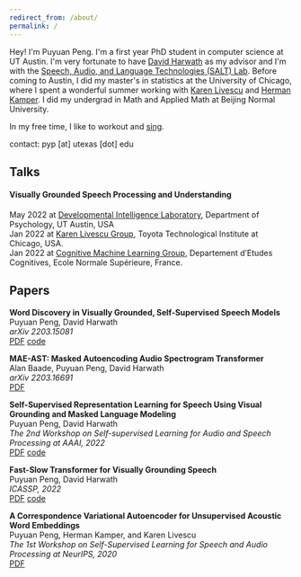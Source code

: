 ```yaml
---
redirect_from: /about/
permalink: /
---
```


Hey! I'm Puyuan Peng. I'm a first year PhD student in computer science at UT Austin. I'm very fortunate to have [David Harwath](https://www.cs.utexas.edu/~harwath/) as my advisor and I'm with the [Speech, Audio, and Language Technologies (SALT) Lab](http://saltlab.cs.utexas.edu/). Before coming to Austin, I did my master's in statistics at the University of Chicago, where I spent a wonderful summer working with [Karen Livescu](https://home.ttic.edu/~klivescu/) and [Herman Kamper](https://www.kamperh.com/). I did my undergrad in Math and Applied Math at Beijing Normal University.

In my free time, I like to workout and [sing](https://youtu.be/h-7TFc5pBuk).  

contact: pyp [at] utexas [dot] edu  

## Talks
#### Visually Grounded Speech Processing and Understanding
May 2022 at [Developmental Intelligence Laboratory](https://www.la.utexas.edu/users/dil/), Department of Psychology, UT Austin, USA  
Jan 2022 at [Karen Livescu Group](https://home.ttic.edu/~klivescu/),  Toyota Technological Institute at Chicago, USA.  
Jan 2022 at [Cognitive Machine Learning Group](https://cognitive-ml.fr/), Departement d’Etudes Cognitives, Ecole Normale Supérieure, France.  

## Papers

**Word Discovery in Visually Grounded, Self-Supervised Speech Models**  
Puyuan Peng, David Harwath  
*arXiv 2203.15081*  
[PDF](https://arxiv.org/pdf/2203.15081.pdf) [code](https://github.com/jasonppy/word-discovery)  

**MAE-AST: Masked Autoencoding Audio Spectrogram Transformer**  
Alan Baade, Puyuan Peng, David Harwath  
*arXiv 2203.16691*  
[PDF](https://arxiv.org/pdf/2203.16691.pdf)

**Self-Supervised Representation Learning for Speech Using Visual Grounding and Masked Language Modeling**  
Puyuan Peng, David Harwath  
*The 2nd Workshop on Self-supervised Learning for Audio and Speech Processing at AAAI, 2022*  
[PDF](https://arxiv.org/pdf/2202.03543.pdf) [code](https://github.com/jasonppy/FaST-VGS-Family)  

**Fast-Slow Transformer for Visually Grounding Speech**  
Puyuan Peng, David Harwath  
*ICASSP, 2022*  
[PDF](https://arxiv.org/pdf/2109.08186.pdf) [code](https://github.com/jasonppy/FaST-VGS-Family)

**A Correspondence Variational Autoencoder for Unsupervised Acoustic Word Embeddings**  
Puyuan Peng, Herman Kamper, and Karen Livescu  
*The 1st Workshop on Self-Supervised Learning for Speech and Audio Processing at NeurIPS, 2020*  
[PDF](https://arxiv.org/abs/2012.02221)
